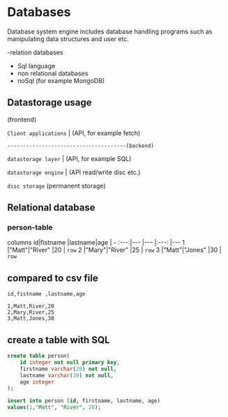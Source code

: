 # Databases

Database system engine includes database handling programs such as manipulating data structures and user etc.

-relation databases
-   Sql language
- non relational databases
-   noSql (for example MongoDB)

## Datastorage usage
(frontend)

`Client applications` 
    | (API, for example fetch)

    --------------------------------------(backend)

`datastorage layer` 
    | (API, for example SQL)

`datastorage engine` 
    | (API read/write disc etc.)

`disc storage` (permanent storage)

## Relational database

### **person**-table
columns
id|fistname |lastname|age    | -
:---:|---   |---     |:---:  |---
1    |"Matt"|"River" |20     |  `row`
2    |"Mary"|"River" |25     |  `row`
3    |"Matt"|"Jones" |30     |  `row`

## compared to csv file
```csv
id,fistname ,lastname,age

1,Matt,River,20
2,Mary,River,25
3,Matt,Jones,30
```

## create a table with SQL
```sql
create table person(
    id integer not null primary key,
    firstname varchar(20) not null,
    lastname varchar(30) not null,
    age integer
);
```


```sql
insert into person (id, firstname, lastname, age)
values(1,"Matt", "River", 20);

```